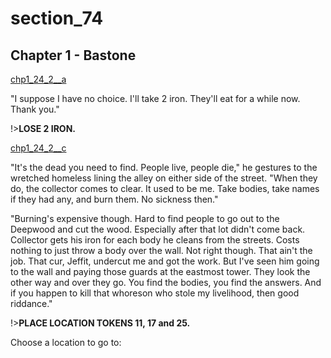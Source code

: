 
# section_74

## Chapter 1 - Bastone

[chp1_24_2__a](../../decomp/app/src/main/res/raw/chp1_24_2__a.mp3 ':include :type=audio')

"I suppose I have no choice. I'll take 2 iron. They'll eat for a while now. Thank you."

!>**LOSE 2 IRON.** 

[chp1_24_2__c](../../decomp/app/src/main/res/raw/chp1_24_2__c.mp3 ':include :type=audio')

"It's the dead you need to find. People live, people die," he gestures to the wretched homeless lining the alley on either side of the street. "When they do, the collector comes to clear. It used to be me. Take bodies, take names if they had any, and burn them. No sickness then."

"Burning's expensive though. Hard to find people to go out to the Deepwood and cut the wood. Especially after that lot didn't come back. Collector gets his iron for each body he cleans from the streets. Costs nothing to just throw a body over the wall. Not right though. That ain't the job. That cur, Jeffit, undercut me and got the work. But I've seen him going to the wall and paying those guards at the eastmost tower. They look the other way and over they go. You find the bodies, you find the answers. And if you happen to kill that whoreson who stole my livelihood, then good riddance."

!>**PLACE LOCATION TOKENS 11, 17 and 25.** 

Choose a location to go to:


